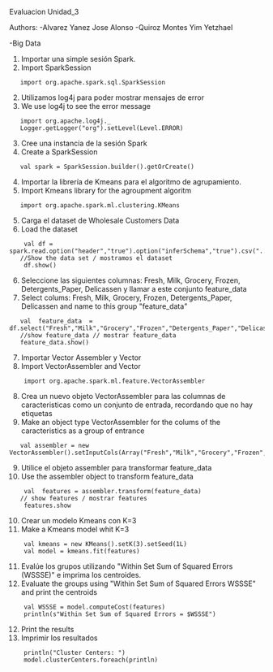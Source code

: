 
Evaluacion Unidad_3


Authors:
-Alvarez Yanez Jose Alonso 
-Quiroz Montes Yim Yetzhael 

-Big Data


1. Importar una simple sesión Spark.
1. Import SparkSession 
~~~
   import org.apache.spark.sql.SparkSession
~~~
2. Utilizamos log4j para poder mostrar mensajes de error
2. We use log4j to see the error message
~~~
   import org.apache.log4j._ 
   Logger.getLogger("org").setLevel(Level.ERROR)
~~~
3. Cree una instancia de la sesión Spark
3. Create a SparkSession
~~~
   val spark = SparkSession.builder().getOrCreate()
~~~
4. Importar la librería de Kmeans para el algoritmo de agrupamiento.
4. Import Kmeans library for the agroupment algoritm 
~~~
   import org.apache.spark.ml.clustering.KMeans
~~~
5. Carga el dataset de Wholesale Customers Data
5. Load the dataset
~~~
    val df = spark.read.option("header","true").option("inferSchema","true").csv("../Evaluation/Wholesale_customers_data.csv")
   //Show the data set / mostramos el dataset
    df.show()
~~~
6. Seleccione las siguientes columnas: Fresh, Milk, Grocery, Frozen, Detergents_Paper, Delicassen y llamar a este conjunto feature_data
6. Select colums: Fresh, Milk, Grocery, Frozen, Detergents_Paper, Delicassen and name to this group "feature_data"
~~~
   val  feature_data  = df.select("Fresh","Milk","Grocery","Frozen","Detergents_Paper","Delicassen")
   //show feature_data // mostrar feature_data 
   feature_data.show()
~~~
7. Importar Vector Assembler y Vector
7. Import VectorAssembler and Vector
~~~
    import org.apache.spark.ml.feature.VectorAssembler
~~~
8. Crea un nuevo objeto VectorAssembler para las columnas de caracteristicas como un conjunto de entrada, recordando que no hay etiquetas
8. Make an object type VectorAssembler for the colums of the caracteristics as a group of entrance
~~~
   val assembler = new VectorAssembler().setInputCols(Array("Fresh","Milk","Grocery","Frozen","Detergents_Paper","Delicassen")).setOutputCol("features")
~~~
9. Utilice el objeto assembler para transformar feature_data
9. Use the assembler object to transform feature_data
~~~
    val  features = assembler.transform(feature_data)
   // show features / mostrar features
    features.show
~~~
10. Crear un modelo Kmeans con K=3
10. Make a Kmeans model whit K=3
~~~
    val kmeans = new KMeans().setK(3).setSeed(1L)
    val model = kmeans.fit(features)
~~~   
11. Evalúe  los grupos utilizando "Within Set Sum of Squared Errors (WSSSE)" e imprima los centroides.
11. Evaluate the groups using "Within Set Sum of Squared Errors WSSSE" and print the centroids
~~~
    val WSSSE = model.computeCost(features)
    println(s"Within Set Sum of Squared Errors = $WSSSE")
~~~
12. Print the results
12. Imprimir los resultados
~~~
    println("Cluster Centers: ")
    model.clusterCenters.foreach(println)
~~~
